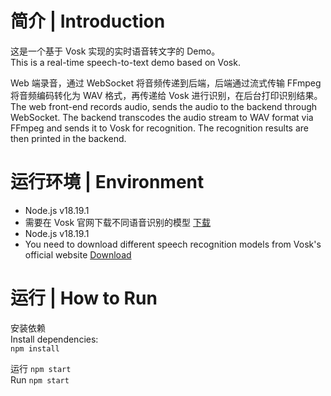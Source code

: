 # 简介 | Introduction
这是一个基于 Vosk 实现的实时语音转文字的 Demo。  
This is a real-time speech-to-text demo based on Vosk.

Web 端录音，通过 WebSocket 将音频传递到后端，后端通过流式传输 FFmpeg 将音频编码转化为 WAV 格式，再传递给 Vosk 进行识别，在后台打印识别结果。  
The web front-end records audio, sends the audio to the backend through WebSocket. The backend transcodes the audio stream to WAV format via FFmpeg and sends it to Vosk for recognition. The recognition results are then printed in the backend.

# 运行环境 | Environment
* Node.js v18.19.1
* 需要在 Vosk 官网下载不同语音识别的模型 [下载](https://alphacephei.com/vosk/models)  
* Node.js v18.19.1  
* You need to download different speech recognition models from Vosk's official website [Download](https://alphacephei.com/vosk/models)

# 运行 | How to Run
安装依赖  
Install dependencies:  
`npm install`

运行 `npm start`  
Run `npm start`
